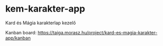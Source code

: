 # kem-karakter-app
Kard és Mágia karakterlap kezelő

Kanban board:
https://taiga.morasz.hu/project/kard-es-magia-karakter-app/kanban


<!-- Does this trigger a build ❓ -->
